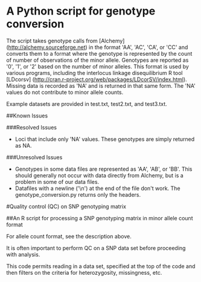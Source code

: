 # A Python script for genotype conversion

The script takes genotype calls from [Alchemy] (http://alchemy.sourceforge.net) in the format 'AA', 'AC', 'CA', or 'CC' and converts them to a format where the genotype is represented by the count of number of observations of the minor allele. Genotypes are reported as '0', '1', or '2' based on the number of minor alleles. This format is used by various programs, including the interlocus linkage disequilibrium R tool [LDcorsv] (http://cran.r-project.org/web/packages/LDcorSV/index.html).  Missing data is recorded as 'NA' and is returned in that same form. The 'NA' values do not contribute to minor allele counts.

Example datasets are provided in test.txt, test2.txt, and test3.txt.


##Known Issues

###Resolved Issues
- Loci that include only 'NA' values. These genotypes are simply returned as NA. 

###Unresolved Issues
- Genotypes in some data files are represented as 'AA', 'AB', or 'BB'. This should generally not occur with data directly from Alchemy, but is a problem in some of our data files.
- Datafiles with a newline ('\n') at the end of the file don't work. The genotype_conversion.py returns only the headers.


#Quality control (QC) on SNP genotyping matrix

##An R script for processing a SNP genotyping matrix in minor allele count format

For allele count format, see the description above.

It is often important to perform QC on a SNP data set before proceeding with analysis. 

This code permits reading in a data set, specified at the top of the code and then filters on the criteria for heterozygosity, missingness, etc.


 
